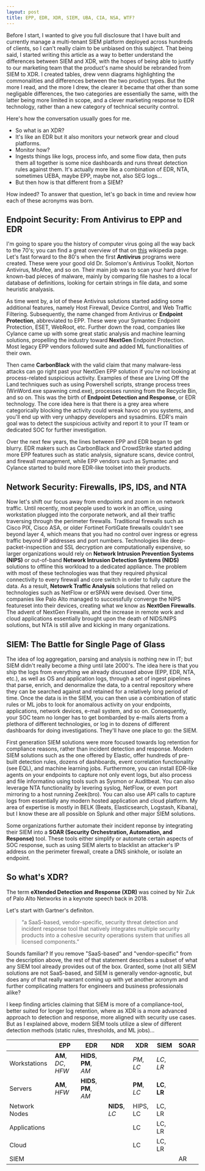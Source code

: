 ```yaml
---
layout: post
title: EPP, EDR, XDR, SIEM, UBA, CIA, NSA, WTF?
---
```


Before I start, I wanted to give you full disclosure that I have built and currently manage a multi-tenant SIEM platform deployed across hundreds of clients, so I can't really claim to be unbiased on this subject. That being said, I started writing this article as a way to better understand the differences between SIEM and XDR, with the hopes of being able to justify to our marketing team that the product's name should be rebranded from SIEM to XDR. I created tables, drew venn diagrams highlighting the commonalities and differences between the two product types. But the more I read, and the more I drew, the clearer it became that other than some negligable differences, the two categories are essentially the same, with the latter being more limited in scope, and a clever marketing response to EDR technology, rather than a new category of technical security control.


Here's how the conversation usually goes for me.

- So what is an XDR?
- It's like an EDR but it also monitors your network grear and cloud platforms.
- Monitor how?
- Ingests things like logs, process info, and some flow data, then puts them all together is some nice dashboards and runs threat detection rules against them. It's actually more like a combination of EDR, NTA, sometimes UEBA, maybe EPP, maybe not, also SEG logs...
- But then how is that different from a SIEM?

How indeed? To answer that question, let's go back in time and review how each of these acronyms was born.

## Endpoint Security: From Antivirus to EPP and EDR
I'm going to spare you the history of computer virus going all the way back to the 70's; you can find a great overview of that on [this](https://en.wikipedia.org/wiki/Computer_virus) wikipedia page. Let's fast forward to the 80's when the first **Antivirus** programs were created. These were your good old Dr. Solomon's Antivirus Toolkit, Norton Antivirus, McAfee, and so on. Their main job was to scan your hard drive for known-bad pieces of malware, mainly by comparing file hashes to a local database of definitions, looking for certain strings in file data, and some heuristic analyasis.

As time went by, a lot of these Antivirus solutions started adding some additional features, namely Host Firewall, Device Control, and Web Traffic Filtering. Subsequently, the name changed from Antivirus or **Endpoint Protection**, abbreviated to EPP. These were your Symantec Endpoint Protection, ESET, WebRoot, etc. Further down the road, companies like Cylance came up with some great static analysis and machine learning solutions, propelling the industry toward **NextGen** Endpoint Protection. Most legacy EPP vendors followed suite and added ML functionalities of their own.

Then came **CarbonBlack** with the valid claim that many malware-less attacks can go right past your NextGen EPP solution if you're not looking at process-related suspicious activity. Examples of these are Living Off the Land techniques such as using Powershell scripts, strange process trees (WinWord.exe spawning cmd.exe), processes running from the Recycle Bin, and so on. This was the birth of **Endpoint Detection and Response**, or EDR technology. The core idea here is that there is a grey area where categorically blocking the activity could wreak havoc on you systems, and you'll end up with very unhappy developers and sysadmins. EDR's main goal was to detect the suspicious activity and report it to your IT team or dedicated SOC for further investigation.

Over the next few years, the lines between EPP and EDR began to get blurry. EDR makers such as CarbonBlack and CrowdStrike started adding more EPP features such as static analysis, signature scans, device control, and firewall management, while EPP vendors such as Symantec and Cylance started to build more EDR-like toolset into their products.

## Network Security: Firewalls, IPS, IDS, and NTA
Now let's shift our focus away from endpoints and zoom in on network traffic. Until recently, most people used to work in an office, using workstation plugged into the corporate network, and all their traffic traversing through the perimeter firewalls. Traditional firewalls such as Cisco PIX, Cisco ASA, or older Fortinet FortiGate firewalls couldn't see beyond layer 4, which means that you had no control over ingress or egress traffic beyond IP addresses and port numbers. Technologies like deep-packet-inspection and SSL decryption are computationally expensive, so larger organizations would rely on **Network Intrusion Prevention Systems (NIPS)** or out-of-band **Network Intrusion Detection Systems (NIDS)** solutions to offline this workload to a dedicated appliance. The problem with most of these technologies was that they required physical connectivity to every firewall and core switch in order to fully capture the data. As a result, **Netowrk Traffic Analysis** solutions that relied on technologies such as NetFlow or erSPAN were devised. Over time, companies like Palo Alto managed to successfully converge the NIPS featureset into their devices, creating what we know as **NextGen Firewalls**. The advent of NextGen Firewalls, and the increase in remote work and cloud applications essentially brought upon the death of NIDS/NIPS solutions, but NTA is still alive and kicking in many organizations.

## SIEM: The Battle for Single Page of Glass 
The idea of log aggregation, parsing and analysis is nothing new in IT; but SIEM didn't really become a *thing* until late 2000's. The idea here is that you ship the logs from everything we already discussed above (EPP, EDR, NTA, etc.), as well as OS and application logs, through a set of ingest pipelines that parse, enrich, and denormalize the data, to a central repository where they can be searched against and retained for a relatively long period of time. Once the data is in the SIEM, you can then use a combination of static rules or ML jobs to look for anomalous activity on your endpoints, applications, network devices, e-mail system, and so on. Consequently, your SOC team no longer has to get bombarded by e-mails alerts from a plethora of different technologies, or log in to dozens of different dashboards for doing investigations. They'll have one place to go: the SIEM.

First generation SIEM solutions were more focused towards log retention for compliance reasons, rather than incident detection and response. Modern SIEM solutions such as the one offered by Elastic, offer hundreds of pre-built detection rules, dozens of dashboards, event correlation functionality (see EQL), and machine learning jobs. Furthermore, you can install EDR-like agents on your endpoints to capture not only event logs, but also process and file informatino using tools such as Sysmon or Auditbeat. You can also leverage NTA functionality by levering syslog, NetFlow, or even port mirroring to a host running Zeek(bro). You can also use API calls to capture logs from essentially any modern hosted application and cloud platform. My area of expertise is mostly in BELK (Beats, Elasticsearch, Logstash, Kibana), but I know these are all possible on Splunk and other major SIEM solutions.

Some organizations further automate their incident reponse by integrating their SIEM into a **SOAR (Security Orchestration, Automation, and Response)** tool. These tools either simplify or automate certain aspects of SOC response, such as using SIEM alerts to blacklist an attacker's IP address on the perimeter firewall, create a DNS sinkhole, or isolate an endpoint.

## So what's XDR?
The term **eXtended Detection and Response (XDR)** was coined by Nir Zuk of Palo Alto Networks in a keynote speech back in 2018. 

Let's start with Gartner's definiton.

> “a SaaS-based, vendor-specific, security threat detection and incident response tool that natively integrates multiple security products into a cohesive security operations system that unifies all licensed components.”

Sounds familiar? If you remove "SaaS-based" and "vendor-specific" from the description above, the rest of that statement describes a subset of what any SIEM tool already provides out of the box. Granted, some (not all) SIEM solutions are not SaaS-based, and SIEM is generally vendor-agnostic, but does any of that really warrant coming up with yet another acronym and further complicating matters for engineers and business professionals alike?

I keep finding articles claiming that SIEM is more of a compliance-tool, better suited for longer log retention, where as XDR is a more advanced approach to detection and response, more aligned with security use cases. But as I explained above, modern SIEM tools utilize a slew of different detection methods (static rules, thresholds, and ML jobs)...



|               | EPP                 | EDR                    | NDR            | XDR          | SIEM             | SOAR |
| ---           | ---                 | ---                    | ---            | ---          | ---              | ---  |
| Workstations  | **AM**, *DC*, *HFW* | **HIDS**, **PM**, *AM* |                | *PM*, *LC*   | *LC*, *LR*       |      |
| Servers       | **AM**, *HFW*       | **HIDS**, **PM**, *AM* |                | **PM**, *LC* | **LC**, **LR**   |      |
| Network Nodes |                     |                        | **NIDS**, *LC* | HIPS, LC     | LC, LR   |      |
| Applications  |                     |                        |                |  LC         | LC, LR   |      |
| Cloud         |                     |          |          |  LC         | LC, LR   |      |
| SIEM          |                     |          |          |             |          | AR   |
